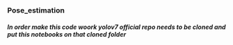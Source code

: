 ### Pose_estimation
##### In order make this code woork yolov7 official repo needs to be cloned and put this notebooks on that cloned folder
